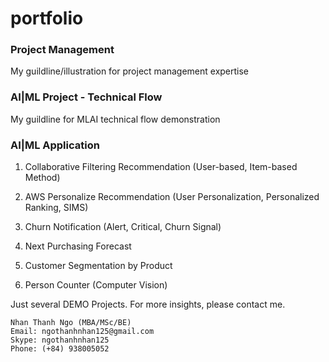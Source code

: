# portfolio
### Project Management

My guildline/illustration for project management expertise

### AI|ML Project - Technical Flow

My guildline for MLAI technical flow demonstration

### AI|ML Application 

1. Collaborative Filtering Recommendation (User-based, Item-based Method)

2. AWS Personalize Recommendation (User Personalization, Personalized Ranking, SIMS)

3. Churn Notification (Alert, Critical, Churn Signal)

4. Next Purchasing Forecast

5. Customer Segmentation by Product

6. Person Counter (Computer Vision)

Just several DEMO Projects. For more insights, please contact me.

    Nhan Thanh Ngo (MBA/MSc/BE)
    Email: ngothanhnhan125@gmail.com
    Skype: ngothanhnhan125
    Phone: (+84) 938005052



